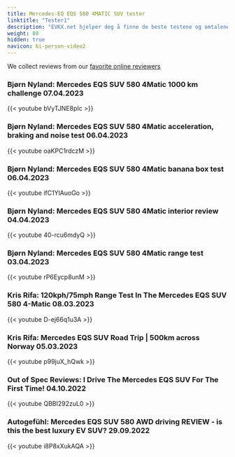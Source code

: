```yaml
---
title: Mercedes-EQ EQS 580 4MATIC SUV tester
linktitle: "Tester1"
description: "EVKX.net hjelper deg å finne de beste testene og omtalene av denne modellen. "
weight: 80
hidden: true
navicon: bi-person-video2
---
```

We collect reviews from our [favorite online reviewers](/guides/evreviewers/)

### Bjørn Nyland: Mercedes EQS SUV 580 4Matic 1000 km challenge 07.04.2023

{{< youtube bVyTJNE8pIc >}}

### Bjørn Nyland: Mercedes EQS SUV 580 4Matic acceleration, braking and noise test 06.04.2023

{{< youtube oaKPC1rdczM >}}

### Bjørn Nyland: Mercedes EQS SUV 580 4Matic banana box test 06.04.2023

{{< youtube ifC1YlAuoGo >}}

### Bjørn Nyland: Mercedes EQS SUV 580 4Matic interior review 04.04.2023

{{< youtube 40-rcu6mdyQ >}}

### Bjørn Nyland: Mercedes EQS SUV 580 4Matic range test 03.04.2023

{{< youtube rP6Eycp8unM >}}

### Kris Rifa: 120kph/75mph Range Test In The Mercedes EQS SUV 580 4-Matic 08.03.2023

{{< youtube D-ej66q1u3A >}}

### Kris Rifa: Mercedes EQS SUV Road Trip | 500km across Norway 05.03.2023

{{< youtube p99juX_hQwk >}}

### Out of Spec Reviews: I Drive The Mercedes EQS SUV For The First Time! 04.10.2022

{{< youtube QBBI292zuL0 >}}

### Autogefühl: Mercedes EQS SUV 580 AWD driving REVIEW - is this the best luxury EV SUV? 29.09.2022

{{< youtube i8P8xXukAQA >}}

